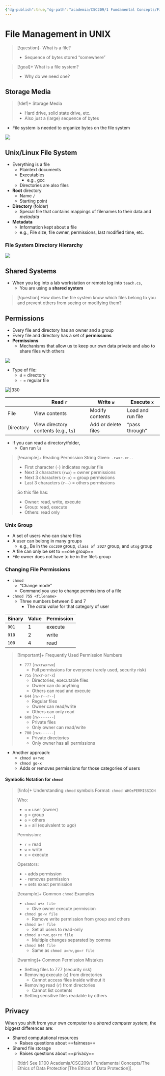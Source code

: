 ```yaml
---
{"dg-publish":true,"dg-path":"academia/CSC209/1 Fundamental Concepts/File Management in UNIX.md","permalink":"/academia/csc-209/1-fundamental-concepts/file-management-in-unix/","tags":["cs","lecture","note","university"],"created":"2025-01-09T18:32:11.041-05:00","updated":"2025-01-17T20:51:55.044-05:00"}
---
```



# File Management in UNIX

> [!question]- What is a file?
> - Sequence of bytes stored “somewhere”

> [!goal]+ What is a file system?
> - Why do we need one?

## Storage Media

> [!def]+ Storage Media
>
> - Hard drive, solid state drive, etc.
> - Also just a (large) sequence of bytes

- File system is needed to organize bytes on the file system

![](https://i.imgur.com/ouDfEuy.png)

## Unix/Linux File System

- Everything is a file
    - Plaintext documents
    - Executables
        - e.g., gcc
    - Directories are also files
- **Root** directory
    - Name `/`
    - Starting point
- **Directory** (folder)
    - Special file that contains mappings of filenames to their data and *metadata*
- **Metadata**
    - Information kept about a file
    - e.g., File size, file owner, permissions, last modified time, etc.

### File System Directory Hierarchy

![](https://i.imgur.com/oLESBBB.png)

## Shared Systems

- When you log into a lab workstation or remote log into `teach.cs`,
    - You are using a **shared system**

> [!question] How does the file system know which files belong to you and prevent others from seeing or modifying them?

## Permissions

- Every file and directory has an owner and a group
- Every file and directory has a set of **permissions**
- **Permissions**
    - Mechanisms that allow us to keep our own data private and also to share files with others

![](https://i.imgur.com/UIMQBWc.png)

- Type of file:
    - `d` = directory
    - `-` = regular file

![|330](https://i.imgur.com/abKuFiO.png)

|           | Read `r`                             | Write `w`           | Execute `x`       |
| --------- | ------------------------------------ | ------------------- | ----------------- |
| File      | View contents                        | Modify contents     | Load and run file |
| Directory | View directory contents (e.g., `ls`) | Add or delete files | “pass through”    |

- If you can read a directory/folder,
    - Can run `ls`

> [!example]+ Reading Permission String
> Given: `-rwxr-xr--`
>
> - First character (`-`) indicates regular file
> - Next 3 characters (`rwx`) = owner permissions
> - Next 3 characters (`r-x`) = group permissions
> - Last 3 characters (`r--`) = others permissions
>
> So this file has:
>
> - Owner: read, write, execute
> - Group: read, execute
> - Others: read only

### Unix Group

- A set of users who can share files
- A user can belong in many groups
    - e.g., Be in the `csc209` group, `class of 2027` group, and `utsg` group
- A file can only be set to ==one group==
- File owner does not have to be in the file’s group

### Changing File Permissions

- `chmod`
    - “Change mode”
    - Command you use to change permissions of a file
- `chmod 755 <filename>`
    - Three numbers between 0 and 7
        - The *octal value* for that category of user

| Binary | Value | Permission |
| ------ | ----- | ---------- |
| `001`  | 1     | execute    |
| `010`  | 2     | write      |
| `100`  | 4     | read       |

> [!important]+ Frequently Used Permission Numbers
>
> - `777` (`rwxrwxrwx`)
>     - Full permissions for everyone (rarely used, security risk)
> - `755` (`rwxr-xr-x`)
>     - Directories, executable files
>     - Owner can do anything
>     - Others can read and execute
> - `644` (`rw-r--r--`)
>     - Regular files
>     - Owner can read/write
>     - Others can only read
> - `600` (`rw-------`)
>     - Private files
>     - Only owner can read/write
> - `700` (`rwx------`)
>     - Private directories
>     - Only owner has all permissions

- Another approach:
    - `chmod u+rwx`
    - `chmod go-x`
    - Adds or removes permissions for those categories of users

#### Symbolic Notation for `chmod`

> [!info]+ Understanding `chmod` symbols
> Format: `chmod WHO±PERMISSION`
>
> Who:
>
> - `u` = user (owner)
> - `g` = group
> - `o` = others
> - `a` = all (equivalent to ugo)
>
> Permission:
>
> - `r` = read
> - `w` = write
> - `x` = execute
>
> Operators:
>
> - `+` adds permission
> - `-` removes permission
> - `=` sets exact permission

> [!example]+ Common `chmod` Examples
>
> - `chmod u+x file`
>     - Give owner execute permission
> - `chmod go-w file`
>     - Remove write permission from group and others
> - `chmod a=r file`
>     - Set all users to read-only
> - `chmod u+rwx,go+rx file`
>     - Multiple changes separated by comma
> - `chmod 644 file`
>     - Same as `chmod u=rw,go=r file`

> [!warning]+ Common Permission Mistakes
>
> - Setting files to 777 (security risk)
> - Removing execute (`x`) from directories
>     - Cannot access files inside without it
> - Removing read (`r`) from directories
>     - Cannot list contents
> - Setting sensitive files readable by others

## Privacy

When you shift from your own computer to a *shared computer system*, the biggest differences are:

- Shared computational resources
    - Raises questions about ==fairness==
- Shared file storage
    - Raises questions about ==privacy==

> [!tldr] See [[100 Academia/CSC209/1 Fundamental Concepts/The Ethics of Data Protection\|The Ethics of Data Protection]].
